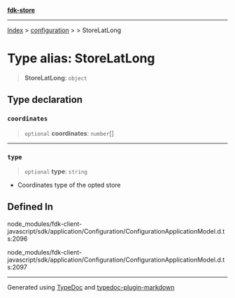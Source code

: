 [**fdk-store**](../../../README.md)
***

[Index](../../../API.md) > [configuration](../../README.md) > [<internal>](../README.md) > StoreLatLong

# Type alias: StoreLatLong

> **StoreLatLong**: `object`

## Type declaration

### `coordinates`

> `optional` **coordinates**: `number`[]

***

### `type`

> `optional` **type**: `string`

- Coordinates type of the opted store

## Defined In

node\_modules/fdk-client-javascript/sdk/application/Configuration/ConfigurationApplicationModel.d.ts:2096

node\_modules/fdk-client-javascript/sdk/application/Configuration/ConfigurationApplicationModel.d.ts:2097

***
Generated using [TypeDoc](https://typedoc.org/) and [typedoc-plugin-markdown](https://www.npmjs.com/package/typedoc-plugin-markdown)
